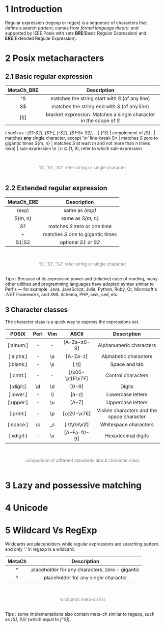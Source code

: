 
# 1 Introduction

Regular expression (regexp or regex) is a sequence of characters that define a *search pattern*, comes from *formal language theory*. and supported by IEEE Posix with sets **BRE**(Basic Regular Expression) and **ERE**(Extended Regular Expression). 

# 2 Posix metacharacters

## 2.1 Basic regular expression

MetaCh_BRE		| Description 
:-:				| :-:
^S				| matches the string start with *S* (of any line) 
S$				| matches the string end with *S* (of any line) 
[S]				| bracket expression. Matches a single character in the scope of *S*  
( such as : *[S1-S2]*, *[S1-]*, *[-S2]*, *[S1-Sx-S2]*, ...) 
\[^S]			| complement of *[S]*
.				| matches **any** single character, except '\n' line-break
S\*				| matches *S* zero to gigantic times 
S{m, n}			| matches *S* at least *m* and not more than *n* times
(exp)			| sub-expression
\n				| *n* $\subseteq$ [1, 9], refer to which sub-expression 

<br> <center> <font color=gray> 'S', 'S1', 'S2' refer string or single character </font> </center> <br>

## 2.2 Extended regular expression

MetaCh_ERE		| Description 
:-:				| :-:
\(exp\)			| same as *(exp)*
S\{m, n\}		| same as *S{m, n}* 
S?				| matches *S* zero or one time
\+				| matches *S* one to gigantic times
S1\|S2			| optional *S1* or *S2* 

<br> <center> <font color=gray> 'S', 'S1', 'S2' refer string or single character </font> </center> <br>

Tips : Because of its expressive power and (relative) ease of reading, many other utilities and programming languages have adopted syntax similar to Perl's — for example, Java, JavaScript, Julia, Python, Ruby, Qt, Microsoft's .NET Framework, and XML Schema, PHP, awk, sed, etc.

## 3 Character classes

The character class is a quick way to express the expressions set. 

POSIX		| Perl | Vim | ASCII					| Description 
:-:			| :-:  | :-: | :-:						| :-:
[:alnum:]	| -	   | -	 | [A-Za-z0-9]				| Alphanumeric characters 
[:alpha:]	| -	   | \a  | [A-Za-z]					| Alphabetic characters
[:blank:]	| -	   | \s	 | [ \t]					| Space and tab
[:cntrl:]	| -	   | -   | [\x00-\x1F\x7F]			| Control characters
[:digit:]	| \d   | \d	 | [0-9]					| Digits 
[:lower:]	| -	   | \l	 | [a-z]					| Lowercase letters
[:upper:]	| -	   | \u	 | [A-Z]					| Uppercase letters
[:print:]	| -	   | \p  | [\x20-\x7E]				| Visible characters and the space character 
[:space:]	| \s   | \_s | [ \t\r\n\v\f]			| Whitespace characters
[:xdigit:]  | -    | \x  | [A-Fa-f0-9]				| Hexadecimal digits 

<br> <center> <font color=gray> comparison of different standards about character class </font> </center> <br>

# 3 Lazy and possessive matching

# 4 Unicode

# 5 Wildcard Vs RegExp 

Wildcards are placeholders while regular expressions are searching pattern, and only '.' in regexp is a wildcard.

MetaCh	| Description 
:-:		| :-: 
\*		| placeholder for any characters, zero - gigantic
?		| placeholder for any single character

<br> <center> <font color=gray> wildcards meta-ch list </font> </center> <br>

Tips : some implementations also contain meta-ch similar to regexp, such as *[S]*, *[!S]* (which equal to *\[^S]*).

